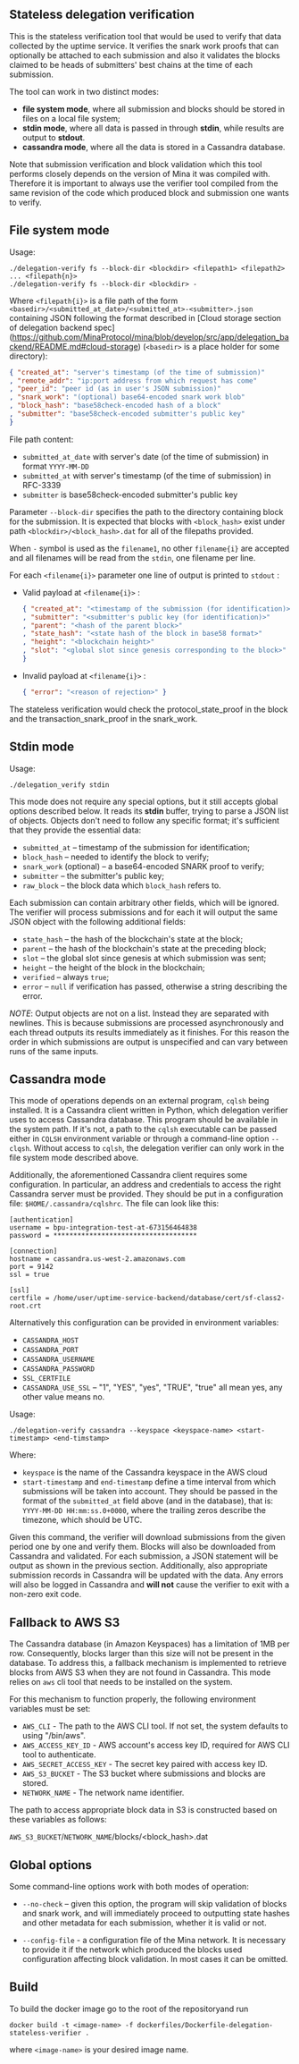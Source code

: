 Stateless delegation verification
---------------------------------

This is the stateless verification tool that would be used to verify
that data collected by the uptime service. It verifies the snark work
proofs that can optionally be attached to each submission and also it
validates the blocks claimed to be heads of submitters' best chains at
the time of each submission.

The tool can work in two distinct modes:
* **file system mode**, where all submission and blocks should be
  stored in files on a local file system;
* **stdin mode**, where all data is passed in through **stdin**, while
  results are output to **stdout**.
* **cassandra mode**, where all the data is stored in a Cassandra
  database.
  
Note that submission verification and block validation which this tool
performs closely depends on the version of Mina it was compiled with.
Therefore it is important to always use the verifier tool compiled from
the same revision of the code which produced block and submission one
wants to verify.

File system mode
----------------

Usage:
```
./delegation-verify fs --block-dir <blockdir> <filepath1> <filepath2> ... <filepath{n}>
./delegation-verify fs --block-dir <blockdir> -
```

Where `<filepath{i}>` is a file path of the form
`<basedir>/<submitted_at_date>/<submitted_at>-<submitter>.json`
containing JSON following the format described in
[Cloud storage section of delegation backend spec]
(https://github.com/MinaProtocol/mina/blob/develop/src/app/delegation_backend/README.md#cloud-storage)
(`<basedir>` is a place holder for some directory):

```json
{ "created_at": "server's timestamp (of the time of submission)"
, "remote_addr": "ip:port address from which request has come"
, "peer_id": "peer id (as in user's JSON submission)"
, "snark_work": "(optional) base64-encoded snark work blob"
, "block_hash": "base58check-encoded hash of a block"
, "submitter": "base58check-encoded submitter's public key"
}

```
File path content:
- `submitted_at_date` with server's date (of the time of submission) in format `YYYY-MM-DD`
- `submitted_at` with server's timestamp (of the time of submission) in RFC-3339
- `submitter` is base58check-encoded submitter's public key


Parameter `--block-dir` specifies the path to the directory containing
block for the submission. It is expected that blocks with
`<block_hash>` exist under path `<blockdir>/<block_hash>.dat` for all
of the filepaths provided.

When `-` symbol is used as the `filename1`, no other `filename{i}` are
accepted and all filenames will be read from the `stdin`, one filename
per line.

For each `<filename{i}>` parameter one line of output is printed to
`stdout` :

- Valid payload at `<filename{i}>` :

    ```json
    { "created_at": "<timestamp of the submission (for identification)>"
    , "submitter": "<submitter's public key (for identification)>"
    , "parent": "<hash of the parent block>"
    , "state_hash": "<state hash of the block in base58 format>"
    , "height": "<blockchain height>"
    , "slot": "<global slot since genesis corresponding to the block>"
    }
    ```

- Invalid payload at `<filename{i}>` :

    ```json
    { "error": "<reason of rejection>" }
    ```

The stateless verification would check the protocol_state_proof in the
block and the transaction_snark_proof in the snark_work.

Stdin mode
----------

Usage:
```
./delegation_verify stdin
```

This mode does not require any special options, but it still accepts
global options described below. It reads its **stdin** buffer, trying
to parse a JSON list of objects. Objects don't need to follow any
specific format; it's sufficient that they provide the essential data:

* `submitted_at` – timestamp of the submission for identification;
* `block_hash` – needed to identify the block to verify;
* `snark_work` (optional) – a base64-encoded SNARK proof to verify;
* `submitter` – the submitter's public key;
* `raw_block` – the block data which `block_hash` refers to.

Each submission can contain arbitrary other fields, which will be
ignored. The verifier will process submissions and for each it will
output the same JSON object with the following additional fields:

* `state_hash` – the hash of the blockchain's state at the block;
* `parent` – the hash of the blockchain's state at the preceding block;
* `slot` – the global slot since genesis at which submission was sent;
* `height` – the height of the block in the blockchain;
* `verified` – always `true`;
* `error` – `null` if verification has passed, otherwise a string
  describing the error.
  
*NOTE*: Output objects are not on a list. Instead they are separated
with newlines. This is because submissions are processed asynchronously
and each thread outputs its results immediately as it finishes. For
this reason the order in which submissions are output is unspecified
and can vary between runs of the same inputs.

Cassandra mode
--------------

This mode of operations depends on an external program, `cqlsh` being
installed. It is a Cassandra client written in Python, which
delegation verifier uses to access Cassandra database. This program
should be available in the system path. If it's not, a path to the
`cqlsh` executable can be passed either in `CQLSH` environment
variable or through a command-line option `--clqsh`. Without access
to `cqlsh`, the delegation verifier can only work in the file system
mode described above.

Additionally, the aforementioned Cassandra client requires some
configuration. In particular, an address and credentials to access
the right Cassandra server must be provided. They should be put in a
configuration file: `$HOME/.cassandra/cqlshrc`. The file can look
like this:

```
[authentication]
username = bpu-integration-test-at-673156464838
password = ************************************

[connection]
hostname = cassandra.us-west-2.amazonaws.com
port = 9142
ssl = true

[ssl]
certfile = /home/user/uptime-service-backend/database/cert/sf-class2-root.crt
```

Alternatively this configuration can be provided in environment variables:
* `CASSANDRA_HOST`
* `CASSANDRA_PORT`
* `CASSANDRA_USERNAME`
* `CASSANDRA_PASSWORD`
* `SSL_CERTFILE`
* `CASSANDRA_USE_SSL` – "1", "YES", "yes", "TRUE", "true" all mean yes,
  any other value means no.

Usage:
```
./delegation-verify cassandra --keyspace <keyspace-name> <start-timestamp> <end-timstamp>
```

Where:
* `keyspace` is the name of the Cassandra keyspace in the AWS cloud
* `start-timestamp` and `end-timestamp` define a time interval from which
  submissions will be taken into account. They should be passed in the
  format of the `submitted_at` field above (and in the database), that is:
  `YYYY-MM-DD HH:mm:ss.0+0000`, where the trailing zeros describe the
  timezone, which should be UTC.

Given this command, the verifier will download submissions from the
given period one by one and verify them. Blocks will also be
downloaded from Cassandra and validated. For each submission, a JSON
statement will be output as shown in the previous
section. Additionally, also appropriate submission records in
Cassandra will be updated with the data. Any errors will also be
logged in Cassandra and **will not** cause the verifier to exit
with a non-zero exit code.

Fallback to AWS S3
------------------

The Cassandra database (in Amazon Keyspaces) has a limitation 
of 1MB per row. Consequently, blocks larger than this size will not be 
present in the database. To address this, a fallback mechanism is implemented 
to retrieve blocks from AWS S3 when they are not found in Cassandra.
This mode relies on `aws` cli tool that needs to be installed on the system.

For this mechanism to function properly, the following environment variables must be set:

* `AWS_CLI` - The path to the AWS CLI tool. If not set, the system defaults to using "/bin/aws".
* `AWS_ACCESS_KEY_ID` - AWS account's access key ID, required for AWS CLI tool to authenticate.
* `AWS_SECRET_ACCESS_KEY` - The secret key paired with access key ID.
* `AWS_S3_BUCKET` - The S3 bucket where submissions and blocks are stored.
* `NETWORK_NAME` - The network name identifier.

The path to access appropriate block data in S3 is constructed based on these variables as follows:

`AWS_S3_BUCKET`/`NETWORK_NAME`/blocks/<block_hash>.dat

Global options
--------------

Some command-line options work with both modes of operation:

* `--no-check` – given this option, the program will skip validation
  of blocks and snark work, and will immediately proceed to outputting
  state hashes and other metadata for each submission, whether it is
  valid or not.
  
* `--config-file` - a configuration file of the Mina network. It is
  necessary to provide it if the network which produced the blocks
  used configuration affecting block validation. In most cases it can
  be omitted.

Build
-----

To build the docker image go to the root of the repositoryand run

`docker build -t <image-name> -f dockerfiles/Dockerfile-delegation-stateless-verifier .`

where `<image-name>` is your desired image name.
